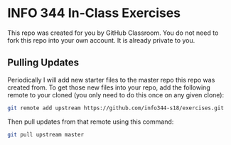 # INFO 344 In-Class Exercises

This repo was created for you by GitHub Classroom. You do not need to fork this repo into your own account. It is already private to you.

## Pulling Updates

Periodically I will add new starter files to the master repo this repo was created from. To get those new files into your repo, add the following remote to your cloned (you only need to do this once on any given clone):

```bash
git remote add upstream https://github.com/info344-s18/exercises.git
```

Then pull updates from that remote using this command:

```bash
git pull upstream master
```

